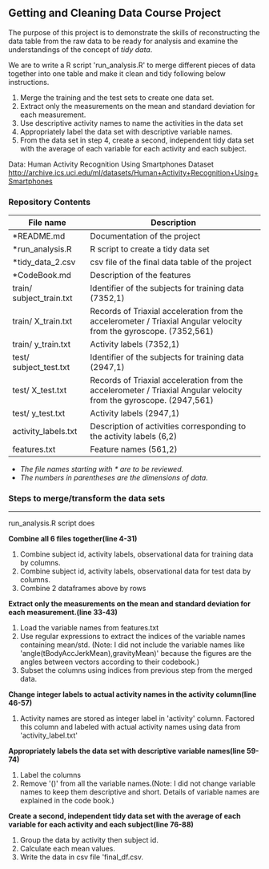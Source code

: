 ## Getting and Cleaning Data Course Project  



The purpose of this project is to demonstrate the skills of reconstructing the data table from the raw data to be ready for analysis and examine the understandings of the concept of _tidy data_.

We are to write a R script 'run_analysis.R' to merge different pieces of data together into one table and make it clean and tidy following below instructions.  

1. Merge the training and the test sets to create one data set.
2. Extract only the measurements on the mean and standard deviation for each measurement. 
3. Use descriptive activity names to name the activities in the data set
4. Appropriately label the data set with descriptive variable names. 
5. From the data set in step 4, create a second, independent tidy data set with the average of each variable for each activity and each subject.

Data: 
Human Activity Recognition Using Smartphones Dataset  
http://archive.ics.uci.edu/ml/datasets/Human+Activity+Recognition+Using+Smartphones  

### Repository Contents  



|File name      |Description         |
|---------------|--------------------|
|*README.md       |Documentation of the project |
|*run_analysis.R |R script to create a tidy data set|
|*tidy_data_2.csv |csv file of the final data table of the project|
|*CodeBook.md |Description of the features|
|train/ subject_train.txt|Identifier of the subjects for training data (7352,1)|
|train/ X_train.txt|Records of Triaxial acceleration from the accelerometer / Triaxial Angular velocity from the gyroscope. (7352,561)|
|train/ y_train.txt|Activity labels (7352,1)|
|test/ subject_test.txt|Identifier of the subjects for training data (2947,1)|
|test/ X_test.txt|Records of Triaxial acceleration from the accelerometer / Triaxial Angular velocity from the gyroscope. (2947,561)|
|test/ y_test.txt|Activity labels (2947,1)|
|activity_labels.txt|Description of activities corresponding to the activity labels (6,2)|
|features.txt|Feature names (561,2)|  

- _The file names starting with \* are to be reviewed._  
- _The numbers in parentheses are the dimensions of data._

### Steps to merge/transform the data sets 

---

run_analysis.R script does

**Combine all 6 files together(line 4-31)**  

1. Combine subject id, activity labels, observational data for training data by columns.
2. Combine subject id, activity labels, observational data for test data by columns.
3. Combine 2 dataframes above by rows 

**Extract only the measurements on the mean and standard deviation for each measurement.(line 33-43)**  

1. Load the variable names from features.txt
2. Use regular expressions to extract the indices of the variable names containing mean/std. (Note: I did not include the variable names like 'angle(tBodyAccJerkMean),gravityMean)' because the figures are the angles between vectors according to their codebook.)
3. Subset the columns using indices from previous step from the merged data.

**Change integer labels to actual activity names in the activity column(line 46-57)**

1. Activity names are stored as integer label in 'activity' column. Factored this column and labeled with actual activity names using data from 'activity_label.txt'

**Appropriately labels the data set with descriptive variable names(line 59-74)**  

1. Label the columns 
2. Remove '()' from all the variable names.(Note: I did not change variable names to keep them descriptive and short. Details of variable names are explained in the code book.)  

**Create a second, independent tidy data set with the average of each variable for each activity and each subject(line 76-88)**  

1. Group the data by activity then subject id. 
2. Calculate each mean values.
3. Write the data in csv file 'final_df.csv.  





